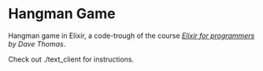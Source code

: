 # Hangman Game
Hangman game in Elixir, a code-trough of the course *[Elixir for programmers](https://codestool.coding-gnome.com/courses/elixir-for-programmers) by Dave Thomas*.

Check out ./text_client for instructions.
